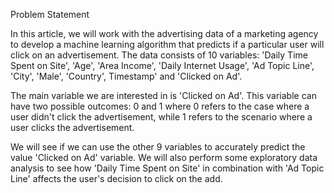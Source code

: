 Problem Statement

In this article, we will work with the advertising data of a marketing agency to develop a machine learning algorithm that predicts if a particular user will click on an advertisement. The data consists of 10 variables: 'Daily Time Spent on Site', 'Age', 'Area Income', 'Daily Internet Usage', 'Ad Topic Line', 'City', 'Male', 'Country', Timestamp' and 'Clicked on Ad'.

The main variable we are interested in is 'Clicked on Ad'. This variable can have two possible outcomes: 0 and 1 where 0 refers to the case where a user didn't click the advertisement, while 1 refers to the scenario where a user clicks the advertisement.

We will see if we can use the other 9 variables to accurately predict the value 'Clicked on Ad' variable. We will also perform some exploratory data analysis to see how 'Daily Time Spent on Site' in combination with 'Ad Topic Line' affects the user's decision to click on the add.
